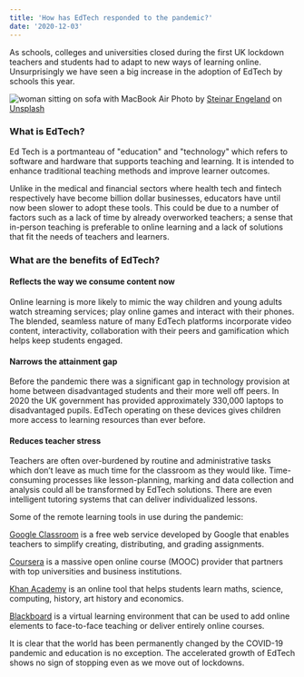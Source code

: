 ```yaml
---
title: 'How has EdTech responded to the pandemic?'
date: '2020-12-03'
---
```


As schools, colleges and universities closed during the first UK lockdown teachers and students had to adapt to new ways of learning online. Unsurprisingly we have seen a big increase in the adoption of EdTech by schools this year.

![woman sitting on sofa with MacBook Air](https://images.unsplash.com/photo-1472220625704-91e1462799b2?ixlib=rb-1.2.1&ixid=MXwxMjA3fDB8MHxwaG90by1wYWdlfHx8fGVufDB8fHw%3D&auto=format&fit=crop&w=750&q=80)
<span>Photo by <a href="https://unsplash.com/@steinart?utm_source=unsplash&amp;utm_medium=referral&amp;utm_content=creditCopyText">Steinar Engeland</a> on <a href="https://unsplash.com/?utm_source=unsplash&amp;utm_medium=referral&amp;utm_content=creditCopyText">Unsplash</a></span>

### What is EdTech?

Ed Tech is a portmanteau of "education" and "technology" which refers to software and hardware that supports teaching and learning. It is intended to enhance traditional teaching methods and improve learner outcomes.

Unlike in the medical and financial sectors where health tech and fintech respectively have become billion dollar businesses, educators have until now been slower to adopt these tools.
This could be due to a number of factors such as a lack of time by already overworked teachers; a sense that in-person teaching is preferable to online learning and a lack of solutions that fit the needs of teachers and learners.

### What are the benefits of EdTech?

#### Reflects the way we consume content now

Online learning is more likely to mimic the way children and young adults watch streaming services; play online games and interact with their phones. The blended, seamless nature of many EdTech platforms incorporate video content, interactivity, collaboration with their peers and gamification which helps keep students engaged.

#### Narrows the attainment gap

Before the pandemic there was a significant gap in technology provision at home between disadvantaged students and their more well off peers. In 2020 the UK government has provided approximately 330,000 laptops to disadvantaged pupils. EdTech operating on these devices gives children more access to learning resources than ever before.

#### Reduces teacher stress

Teachers are often over-burdened by routine and administrative tasks which don’t leave as much time for the classroom as they would like. Time-consuming processes like lesson-planning, marking and data collection and analysis could all be transformed by EdTech solutions. There are even intelligent tutoring systems that can deliver individualized lessons.

Some of the remote learning tools in use during the pandemic:

[Google Classroom](https://edu.google.com/intl/en_uk/products/classroom/) is a free web service developed by Google that enables teachers to simplify creating, distributing, and grading assignments.

[Coursera](https://www.coursera.org/) is a massive open online course (MOOC) provider that partners with top universities and business institutions.

[Khan Academy](https://www.khanacademy.org/) is an online tool that helps students learn maths, science, computing, history, art history and economics.

[Blackboard](https://www.blackboard.com/) is a virtual learning environment that can be used to add online elements to face-to-face teaching or deliver entirely online courses.

It is clear that the world has been permanently changed by the COVID-19 pandemic and education is no exception. The accelerated growth of EdTech shows no sign of stopping even as we move out of lockdowns.

